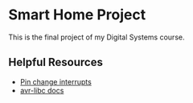 # Smart Home Project

This is the final project of my Digital Systems course.

## Helpful Resources

- [Pin change interrupts](https://developerhelp.microchip.com/xwiki/bin/view/products/mcu-mpu/8-bit-avr/getting-started/8-bit-avr-pin-change-interrupts/)
- [avr-libc docs](https://avrdudes.github.io/avr-libc/avr-libc-user-manual-2.2.0/index.html)
